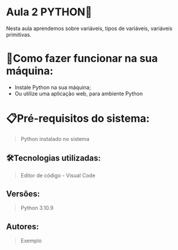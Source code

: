 # Aula 2 PYTHON🚀

Nesta aula aprendemos sobre variáveis, tipos de variáveis, variáveis primitivas.

# 🔌Como fazer funcionar na sua máquina:

- Instale Python na sua máquina;
- Ou utilize uma aplicação web, para ambiente Python

# 📋Pré-requisitos do sistema:

> Python instalado no sistema
> 

## 🛠️Tecnologias utilizadas:

> Editor de código - Visual Code

> 

## Versões:

> Python 3.10.9
> 

## Autores:

> Exemplo
>
